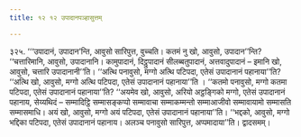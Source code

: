 ```yaml
---
title: १२ १२ उपादानपञ्हासुत्तम्

---
```


३२५. ‘‘‘उपादानं, उपादान’न्ति, आवुसो सारिपुत्त, वुच्चति। कतमं नु खो, आवुसो, उपादान’’न्ति? ‘‘चत्तारिमानि, आवुसो, उपादानानि। कामुपादानं, दिट्ठुपादानं सीलब्बतुपादानं, अत्तवादुपादानं – इमानि खो, आवुसो, चत्तारि उपादानानी’’ति। ‘‘अत्थि पनावुसो, मग्गो अत्थि पटिपदा, एतेसं उपादानानं पहानाया’’ति? ‘‘अत्थि खो, आवुसो, मग्गो अत्थि पटिपदा, एतेसं उपादानानं पहानाया’’ति । ‘‘कतमो पनावुसो, मग्गो कतमा पटिपदा, एतेसं उपादानानं पहानाया’’ति? ‘‘अयमेव खो, आवुसो, अरियो अट्ठङ्गिको मग्गो, एतेसं उपादानानं पहानाय, सेय्यथिदं – सम्मादिट्ठि सम्मासङ्कप्पो सम्मावाचा सम्माकम्मन्तो सम्माआजीवो सम्मावायामो सम्मासति सम्मासमाधि। अयं खो, आवुसो, मग्गो अयं पटिपदा, एतेसं उपादानानं पहानाया’’ति। ‘‘भद्दको, आवुसो, मग्गो भद्दिका पटिपदा, एतेसं उपादानानं पहानाय। अलञ्च पनावुसो सारिपुत्त, अप्पमादाया’’ति। द्वादसमम्।  

